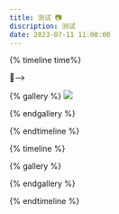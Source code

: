 ```yaml
---
title: 测试 📷
discription: 测试
date: 2023-07-11 11:00:00
---
```



<script> 
    let password = prompt ('需要认证！密码1111')
    if(password === '1111') {
        alert('认证成功！')
        console.log('认证成功！')
    } else {
        history.go(-1)
    }
 </script> 
 

{% timeline time%}
<!-- timeline time 🌞晴 🚄 -----> 🎯-->
{% gallery %}
![](https://yh-blog-photos.oss-cn-beijing.aliyuncs.com/travel/image-20230711111027345.png)
<!-- ![](https://yh-blog-photos.oss-cn-beijing.aliyuncs.com/travel/image-20230711111041317.png) -->
{% endgallery %}
<!-- endtimeline -->
{% endtimeline %}

{% timeline %}
<!-- timeline time ⛅多云 🌊-->
{% gallery %}
<!-- ![](https://yh-blog-photos.oss-cn-beijing.aliyuncs.com/travel/image-20230711111304156.png)
![](https://yh-blog-photos.oss-cn-beijing.aliyuncs.com/travel/image-20230711111320599.png)
![image-20230711112003165](https://yh-blog-photos.oss-cn-beijing.aliyuncs.com/travel/image-20230711112003165.p -->
{% endgallery %}
<!-- endtimeline -->
{% endtimeline %}